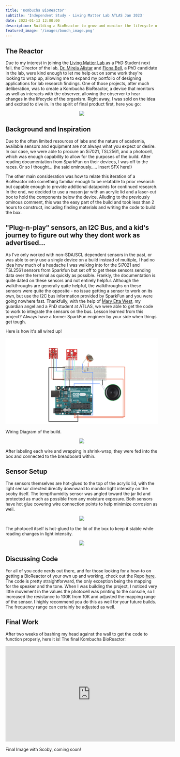 ```yaml
---
title: 'Kombucha BioReactor'
subtitle: 'Independent Study - Living Matter Lab ATLAS Jan 2023'
date: 2023-01-13 12:00:00
description: Building a BioReactor to grow and monitor the lifecycle of Kombucha
featured_image: '/images/booch_image.png'
---
```


## The Reactor

Due to my interest in joining the <a href="https://www.colorado.edu/atlas/living-matter-lab"> Living Matter Lab </a> as a PhD Student next fall, the Director of the lab, <a href="https://www.colorado.edu/atlas/mirela-alistar">Dr. Mirela Alistar</a> and <a href="https://www.colorado.edu/atlas/fiona-bell"> Fiona Bell</a>, a PhD candidate in the lab, were kind enough to let me help out on some work they're looking to wrap up, allowing me to expand my portfolio of designing applications for lab research findings.  One of those projects, after much deliberation, was to create a Kombucha BioReactor, a device that monitors as well as interacts with the observer, allowing the observer to hear changes in the lifecycle of the organism.  Right away, I was sold on the idea and excited to dive in.  In the spirit of final product first, here you go:
<p align="center"><img src="/images/boochReactor.png"></p>

## Background and Inspiration

Due to the often limited resources of labs and the nature of academia, available sensors and equipment are not always what you expect or desire.  In our case, we were able to procure an Si7021, TSL2561, and a photocell, which was enough capability to allow for the purposes of the build.  After reading documentation from SparkFun on their devices, I was off to the races.  Or so I thought... (he said ominously..... Insert SFX here!)

The other main consideration was how to relate this iteration of a BioReactor into something familiar enough to be relatable to prior research but capable enough to provide additional datapoints for continued research.  In the end, we decided to use a mason jar with an acrylic lid and a laser-cut box to hold the components below the device.  Alluding to the previously ominous comment, this was the easy part of the build and took less than 2 hours to construct, including finding materials and writing the code to build the box.

## "Plug-n-play" sensors, an I2C Bus, and a kid's journey to figure out why they dont work as advertised...

As I've only worked with non-SDA/SCL dependent sensors in the past, or was able to only use a single device on a build instead of multiple, I had no idea how much of a headache I was walking into for the Si7021 and TSL2561 sensors from Sparkfun but set off to get these sensors sending data over the terminal as quickly as possible.  Frankly, the documentation is quite dated on these sensors and not entirely helpful. Although the walkthroughs are generally quite helpful, the walkthroughs on these sensors were quite the opposite - no issue getting a sensor to work on its own, but use the I2C bus information provided by SparkFun and you were going nowhere fast.  Thankfully, with the help of <a href="https://www.colorado.edu/atlas/mary-etta-west">Mary Etta West</a>, my guardian angel and a PhD student at ATLAS, we were able to get the code to work to integrate the sensors on the bus.  Lesson learned from this project?  Always have a former SparkFun engineer by your side when things get tough.

Here is how it's all wired up!
<p align="center"><img src="/images/boochSchematic.png"></p>

Wiring Diagram of the build.
<p align="center"><img src="/images/reactorInnards.png"></p>

After labeling each wire and wrapping in shrink-wrap, they were fed into the box and connected to the breadboard within.

## Sensor Setup

The sensors themselves are hot-glued to the top of the acrylic lid, with the light sensor directed directly downward to monitor light intensity on the scoby itself.  The temp/humidity sensor was angled toward the jar lid and protected as much as possible from any moisture exposure.  Both sensors have hot glue covering wire connection points to help minimize corrosion as well.  

<p align="center"><img src="/images/reactorLid.png"></p>
The photocell itself is hot-glued to the lid of the box to keep it stable while reading changes in light intensity.
<p align="center"><img src="/images/photocellLid.png"></p>

## Discussing Code

For all of you code nerds out there, and for those looking for a how-to on getting a BioReactor of your own up and working, check out the Repo <a href="https://github.com/starbuck10/BoochReactorRepo">here</a>.  The code is pretty straightforward, the only exception being the mapping for the speaker and the tone.  When I was building the project, I noticed very little movement in the values the photocell was printing to the console, so I increased the resistance to 100K from 10K and adjusted the mapping range of the sensor.  I highly recommend you do this as well for your future builds.  The frequency range can certainly be adjusted as well.

## Final Work

After two weeks of bashing my head against the wall to get the code to function properly, here it is!  The final Kombucha BioReactor:

<iframe width="560" height="315" src="https://www.youtube.com/embed/rLRUNepp9hU" title="YouTube video player" frameborder="0" allow="accelerometer; autoplay; clipboard-write; encrypted-media; gyroscope; picture-in-picture; web-share" allowfullscreen></iframe>

Final Image with Scoby, coming soon!